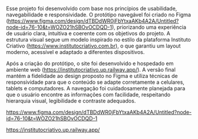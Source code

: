 

 Esse projeto foi desenvolvido com base nos princípios de usabilidade, navegabilidade e responsividade. O protótipo navegável foi criado no Figma (https://www.figma.com/design/dTBDdWR0jFbYtxaAKb4A2A/Untitled?node-id=76-10&t=WOZO21hSBOvOCDQD-1), priorizando uma experiência de usuário clara, intuitiva e coerente com os objetivos do projeto. A estrutura visual segue um modelo inspirado no estilo da plataforma Instituto Criativo (https://www.institutocriativo.com.br), o que garantiu um layout moderno, acessível e adaptado a diferentes dispositivos.

Após a criação do protótipo, o site foi desenvolvido e hospedado em ambiente web (https://institutocriativo.up.railway.app/). A versão final mantém a fidelidade ao design proposto no Figma e utiliza técnicas de responsividade para que o conteúdo se adapte corretamente a celulares, tablets e computadores. A navegação foi cuidadosamente planejada para que o usuário encontre as informações com facilidade, respeitando hierarquia visual, legibilidade e contraste adequados.





https://www.figma.com/design/dTBDdWR0jFbYtxaAKb4A2A/Untitled?node-id=76-10&t=WOZO21hSBOvOCDQD-1

https://institutocriativo.up.railway.app/
